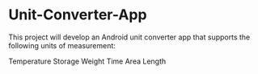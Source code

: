 # Unit-Converter-App
This project will develop an Android unit converter app that supports the following units of measurement: 

Temperature 
Storage 
Weight 
Time 
Area 
Length
